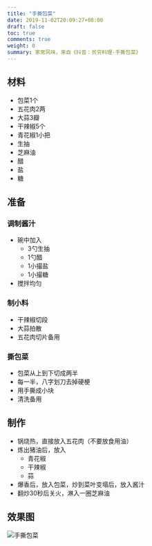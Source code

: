 ```yaml
---
title: "手撕包菜"
date: 2019-11-02T20:09:27+08:00
draft: false
toc: true
comments: true
weight: 0
summary: 家常风味，来自《抖音：贫穷料理-手撕包菜》
---
```



## 材料

* 包菜1个
* 五花肉2两
* 大蒜3瓣
* 干辣椒5个
* 青花椒1小把
* 生抽
* 芝麻油
* 醋
* 盐
* 糖

## 准备

### 调制酱汁

* 碗中加入
  * 3勺生抽
  * 1勺醋
  * 1小撮盐
  * 1小撮糖
* 搅拌均匀

### 制小料

* 干辣椒切段
* 大蒜拍散
* 五花肉切片备用

### 撕包菜

* 包菜从上到下切成两半
* 每一半，八字划刀去掉硬梗
* 用手撕成小块
* 清洗备用

## 制作

* 锅烧热，直接放入五花肉（不要放食用油）
* 炼出猪油后，放入
  * 青花椒
  * 干辣椒
  * 蒜
* 爆香后，放入包菜，炒到菜叶变塌后，放入酱汁
* 翻炒30秒后关火，淋入一圈芝麻油

## 效果图

![手撕包菜](/image/手撕包菜.jpeg)
